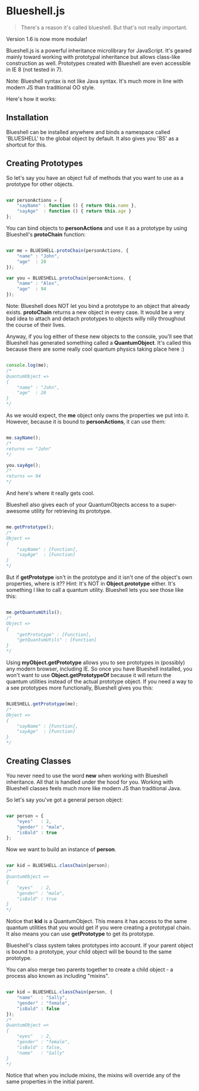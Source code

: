 # Blueshell.js #

> There's a reason it's called blueshell.  But that's not really important.

Version 1.6 is now more modular!

Blueshell.js is a powerful inheritance microlibrary for JavaScript.  It's geared mainly toward working with
prototypal inheritance but allows class-like construction as well.  Prototypes created with Blueshell are
even accessible in IE 8 (not tested in 7).

Note: Blueshell syntax is not like Java syntax.  It's much more in line with modern JS than traditional OO style.

Here's how it works:

## Installation ##

Blueshell can be installed anywhere and binds a namespace called 'BLUESHELL' to the global object by default.  It
also gives you 'BS' as a shortcut for this.

## Creating Prototypes ##

So let's say you have an object full of methods that you want to use as a prototype for other objects.

```javascript

var personActions = {
    "sayName" : function () { return this.name },
    "sayAge"  : function () { return this.age }
};

```

You can bind objects to **personActions** and use it as a prototype by using Blueshell's **protoChain** function:

```javascript

var me = BLUESHELL.protoChain(personActions, {
    "name" : "John",
    "age"  : 28
});

var you = BLUESHELL.protoChain(personActions, {
    "name" : "Alex",
    "age"  : 94
});

```

Note:  Blueshell does NOT let you bind a prototype to an object that already exists.  **protoChain** returns a new object in every case.  It would be a very bad idea to attach and detach prototypes to objects willy nilly throughout the course of their lives.

Anyway, if you log either of these new objects to the console, you'll see that Blueshell has generated something
called a **QuantumObject**.  It's called this because there are some really cool quantum physics taking place here :)

```javascript

console.log(me);
/*
QuantumObject =>
{
    "name" : "John",
    "age"  : 28
}
*/

```

As we would expect, the **me** object only owns the properties we put into it.  However, because it is bound to
**personActions**, it can use them:

```javascript

me.sayName();
/*
returns => "John"
*/

you.sayAge();
/*
returns => 94
*/

```

And here's where it really gets cool.

Blueshell also gives each of your QuantumObjects access to a super-awesome utility for retrieving its prototype.

```javascript

me.getPrototype();
/*
Object =>
{
    "sayName" : [Function],
    "sayAge"  : [Function]
}
*/

```

But if **getPrototype** isn't in the prototype and it isn't one of the object's own properties, where is it??  Hint:  It's NOT in **Object.prototype** either.  It's something I like to call a quantum utility.  Blueshell lets you see those like this:

```javascript

me.getQuantumUtils();
/*
Object =>
{
    "getPrototype" : [Function],
    "getQuantumUtils" : [Function]
}
*/

```

Using **myObject.getPrototype** allows you to see prototypes in (possibly) any modern browser, including IE.  So once you have Blueshell installed, you won't want to use **Object.getPrototypeOf** because it will return the quantum utilities instead of the actual prototype object.  If you need a way to a see prototypes more functionally, Blueshell gives you this:

```javascript

BLUESHELL.getPrototype(me);
/*
Object =>
{
    "sayName" : [Function],
    "sayAge"  : [Function]
}
*/

```

## Creating Classes ##

You never need to use the word **new** when working with Blueshell inheritance.  All that is handled under the hood
for you.  Working with Blueshell classes feels much more like modern JS than traditional Java.

So let's say you've got a general person object:

```javascript

var person = {
    "eyes"   : 2,
    "gender" : "male",
    "isBald" : true
};

```

Now we want to build an instance of **person**.

```javascript

var kid = BLUESHELL.classChain(person);
/*
QuantumObject =>
{
    "eyes"   : 2,
    "gender" : "male",
    "isBald" : true
}
*/

```

Notice that **kid** is a QuantumObject.  This means it has access to the same quantum utilities that you would
get if you were creating a prototypal chain.  It also means you can use **getPrototype** to get its prototype.

Blueshell's class system takes prototypes into account.  If your parent object is bound to a prototype, your child
object will be bound to the same prototype.

You can also merge two parents together to create a child object - a process also known as including "mixins".

```javascript

var kid = BLUESHELL.classChain(person, {
    "name"   : "Sally",
    "gender" : "female",
    "isBald" : false
});
/*
QuantumObject =>
{
    "eyes"   : 2,
    "gender" : "female",
    "isBald" : false,
    "name"   : "Sally"
}
*/

```

Notice that when you include mixins, the mixins will override any of the same properties in the initial parent.